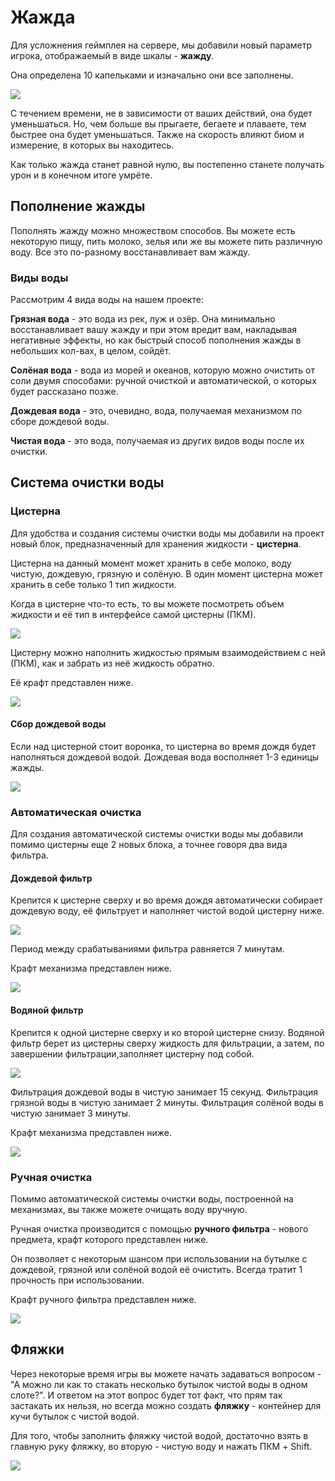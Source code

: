 # Жажда

Для усложнения геймплея на сервере, мы добавили новый параметр игрока, отображаемый в виде шкалы - **жажду**.

Она определена 10 капельками и изначально они все заполнены. 

![](https://imgur.com/oYxW4zW.png)

С течением времени, не в зависимости от ваших действий, она будет уменьшаться. Но, чем больше вы прыгаете, бегаете и плаваете, тем быстрее она будет уменьшаться. Также на скорость влияют биом и измерение, в которых вы находитесь.

Как только жажда станет равной нулю, вы постепенно станете получать урон и в конечном итоге умрёте.

## Пополнение жажды

Пополнять жажду можно множеством способов. Вы можете есть некоторую пищу, пить молоко, зелья или же вы можете пить различную воду. Все это по-разному восстанавливает вам жажду. 

### Виды воды

Рассмотрим 4 вида воды на нашем проекте:

**Грязная вода** - это вода из рек, луж и озёр. Она минимально восстанавливает вашу жажду и при этом вредит вам, накладывая негативные эффекты, но как быстрый способ пополнения жажды в небольших кол-вах, в целом, сойдёт.

**Солёная вода** - вода из морей и океанов, которую можно очистить от соли двумя способами: ручной очисткой и автоматической, о которых будет рассказано позже.

**Дождевая вода** - это, очевидно, вода, получаемая механизмом по сборе дождевой воды. 

**Чистая вода** - это вода, получаемая из других видов воды после их очистки.

## Система очистки воды

### Цистерна

Для удобства и создания системы очистки воды мы добавили на проект новый блок, предназначенный для хранения жидкости - **цистерна**.

Цистерна на данный момент может хранить в себе молоко, воду чистую, дождевую, грязную и солёную. В один момент цистерна может хранить в себе только 1 тип жидкости.

Когда в цистерне что-то есть, то вы можете посмотреть объем жидкости и её тип в интерфейсе самой цистерны (ПКМ).

![](https://imgur.com/RlqMdb2.png)

Цистерну можно наполнить жидкостью прямым взаимодействием с ней (ПКМ), как и забрать из неё жидкость обратно.

Её крафт представлен ниже.

![](https://imgur.com/JYAB8OB.png)

#### Сбор дождевой воды

Если над цистерной стоит воронка, то цистерна во время дождя будет наполняться дождевой водой. Дождевая вода восполняет 1-3 единицы жажды.

![](https://imgur.com/l70S3J6.png)

### Автоматическая очистка

Для создания автоматической системы очистки воды мы добавили помимо цистерны еще 2 новых блока, а точнее говоря два вида фильтра.

#### Дождевой фильтр

Крепится к цистерне сверху и во время дождя автоматически собирает дождевую воду, её фильтрует и наполняет чистой водой цистерну ниже.

![](https://imgur.com/FToabHI.png)

Период между срабатываниями фильтра равняется 7 минутам.

Крафт механизма представлен ниже.

![](https://imgur.com/vLeiNmL.png)

#### Водяной фильтр

Крепится к одной цистерне сверху и ко второй цистерне снизу. Водяной фильтр берет из цистерны сверху жидкость для фильтрации, а затем, по завершении фильтрации,заполняет цистерну под собой.

![](https://imgur.com/cxwpNVv.png)

Фильтрация дождевой воды в чистую занимает 15 секунд.
Фильтрация грязной воды в чистую занимает 2 минуты.
Фильтрация солёной воды в чистую занимает 3 минуты.

Крафт механизма представлен ниже.

![](https://imgur.com/KUcc9Ts.png)

### Ручная очистка

Помимо автоматической системы очистки воды, построенной на механизмах, вы также можете очищать воду вручную.

Ручная очистка производится с помощью **ручного фильтра** - нового предмета, крафт которого представлен ниже.

Он позволяет с некоторым шансом при использовании на бутылке с дождевой, грязной или солёной водой её очистить. Всегда тратит 1 прочность при использовании.

Крафт ручного фильтра представлен ниже.

![](https://imgur.com/3rk0xzA.png)

## Фляжки

Через некоторые время игры вы можете начать задаваться вопросом - "А можно ли как то стакать несколько бутылок чистой воды в одном слоте?". И ответом на этот вопрос будет тот факт, что прям так застакать их нельзя, но всегда можно создать **фляжку** - контейнер для кучи бутылок с чистой водой. 

Для того, чтобы заполнить фляжку чистой водой, достаточно взять в главную руку фляжку, во вторую - чистую воду и нажать ПКМ + Shift.

![](https://imgur.com/7rEuVGB.png)
